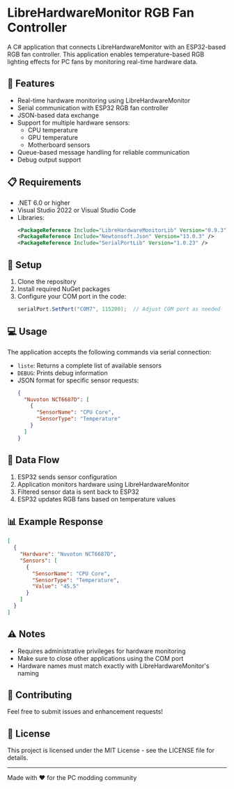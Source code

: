 # LibreHardwareMonitor RGB Fan Controller

A C# application that connects LibreHardwareMonitor with an ESP32-based RGB fan controller. This application enables temperature-based RGB lighting effects for PC fans by monitoring real-time hardware data.

## 🚀 Features

- Real-time hardware monitoring using LibreHardwareMonitor
- Serial communication with ESP32 RGB fan controller
- JSON-based data exchange
- Support for multiple hardware sensors:
  - CPU temperature
  - GPU temperature
  - Motherboard sensors
- Queue-based message handling for reliable communication
- Debug output support

## 📋 Requirements

- .NET 6.0 or higher
- Visual Studio 2022 or Visual Studio Code
- Libraries:
  ```xml
  <PackageReference Include="LibreHardwareMonitorLib" Version="0.9.3" />
  <PackageReference Include="Newtonsoft.Json" Version="13.0.3" />
  <PackageReference Include="SerialPortLib" Version="1.0.23" />
  ```

## 🔧 Setup

1. Clone the repository
2. Install required NuGet packages
3. Configure your COM port in the code:
   ```csharp
   serialPort.SetPort("COM7", 115200);  // Adjust COM port as needed
   ```

## 💻 Usage

The application accepts the following commands via serial connection:

- `liste`: Returns a complete list of available sensors
- `DEBUG`: Prints debug information
- JSON format for specific sensor requests:
  ```json
  {
    "Nuvoton NCT6687D": [
      {
        "SensorName": "CPU Core",
        "SensorType": "Temperature"
      }
    ]
  }
  ```

## 🔄 Data Flow

1. ESP32 sends sensor configuration
2. Application monitors hardware using LibreHardwareMonitor
3. Filtered sensor data is sent back to ESP32
4. ESP32 updates RGB fans based on temperature values

## 📊 Example Response

```json
[
  {
    "Hardware": "Nuvoton NCT6687D",
    "Sensors": [
      {
        "SensorName": "CPU Core",
        "SensorType": "Temperature",
        "Value": "45.5"
      }
    ]
  }
]
```

## ⚠️ Notes

- Requires administrative privileges for hardware monitoring
- Make sure to close other applications using the COM port
- Hardware names must match exactly with LibreHardwareMonitor's naming

## 🤝 Contributing

Feel free to submit issues and enhancement requests!

## 📜 License

This project is licensed under the MIT License - see the LICENSE file for details.

---

Made with ❤️ for the PC modding community

